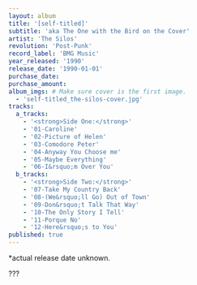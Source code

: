 ```yaml
---
layout: album
title: '[self-titled]'
subtitle: 'aka The One with the Bird on the Cover'
artist: 'The Silos'
revolution: 'Post-Punk'
record_label: 'BMG Music'
year_released: '1990'
release_date: '1990-01-01'
purchase_date: 
purchase_amount: 
album_imgs: # Make sure cover is the first image. 
  - 'self-titled_the-silos-cover.jpg'
tracks:
  a_tracks:
    - '<strong>Side One:</strong>'
    - '01-Caroline'
    - '02-Picture of Helen'
    - '03-Comodore Peter'
    - '04-Anyway You Choose me'
    - '05-Maybe Everything'
    - '06-I&rsquo;m Over You'
  b_tracks:
    - '<strong>Side Two:</strong>'
    - '07-Take My Country Back'
    - '08-(We&rsquo;ll Go) Out of Town'
    - '09-Don&rsquo;t Talk That Way'
    - '10-The Only Story I Tell'
    - '11-Porque No'
    - '12-Here&rsquo;s to You'
published: true
---
```

*actual release date unknown.

???